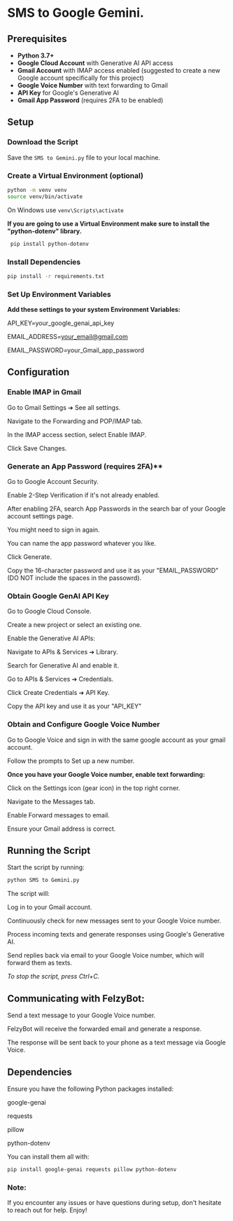 # SMS to Google Gemini.

## Prerequisites

- **Python 3.7+**
- **Google Cloud Account** with Generative AI API access
- **Gmail Account** with IMAP access enabled (suggested to create a new Google account specifically for this project)
- **Google Voice Number** with text forwarding to Gmail
- **API Key** for Google's Generative AI
- **Gmail App Password** (requires 2FA to be enabled)

## Setup

### Download the Script
Save the `SMS to Gemini.py` file to your local machine.

### Create a Virtual Environment (optional)
```bash
python -m venv venv
source venv/bin/activate
```
 On Windows use `venv\Scripts\activate`

 **If you are going to use a Virtual Environment make sure to install the "python-dotenv" library.**
 ```bash
  pip install python-dotenv
```


### Install Dependencies
```bash
pip install -r requirements.txt
```

### Set Up Environment Variables
**Add these settings to your system Environment Variables:**

API_KEY=your_google_genai_api_key

EMAIL_ADDRESS=your_email@gmail.com

EMAIL_PASSWORD=your_Gmail_app_password

## Configuration

### Enable IMAP in Gmail
Go to Gmail Settings ➔ See all settings.

Navigate to the Forwarding and POP/IMAP tab.

In the IMAP access section, select Enable IMAP.

Click Save Changes.

### Generate an App Password (requires 2FA)** 

Go to Google Account Security.

Enable 2-Step Verification if it's not already enabled.

After enabling 2FA, search App Passwords in the search bar of your Google account settings page.

You might need to sign in again.

You can name the app password whatever you like.

Click Generate.

Copy the 16-character password and use it as your "EMAIL_PASSWORD" (DO NOT include the spaces in the passowrd).

### Obtain Google GenAI API Key

Go to Google Cloud Console.

Create a new project or select an existing one.

Enable the Generative AI APIs:

Navigate to APIs & Services ➔ Library.

Search for Generative AI and enable it.

Go to APIs & Services ➔ Credentials.

Click Create Credentials ➔ API Key.

Copy the API key and use it as your "API_KEY"

### Obtain and Configure Google Voice Number

Go to Google Voice and sign in with the same google account as your gmail account.

Follow the prompts to Set up a new number.

**Once you have your Google Voice number, enable text forwarding:**

Click on the Settings icon (gear icon) in the top right corner.

Navigate to the Messages tab.

Enable Forward messages to email.

Ensure your Gmail address is correct.

## Running the Script

Start the script by running:

```bash
python SMS to Gemini.py
```

The script will:

Log in to your Gmail account.

Continuously check for new messages sent to your Google Voice number.

Process incoming texts and generate responses using Google's Generative AI.

Send replies back via email to your Google Voice number, which will forward them as texts.

*To stop the script, press Ctrl+C.*

## Communicating with FelzyBot:
Send a text message to your Google Voice number.

FelzyBot will receive the forwarded email and generate a response.

The response will be sent back to your phone as a text message via Google Voice.

## Dependencies
Ensure you have the following Python packages installed:

google-genai

requests

pillow

python-dotenv

You can install them all with:

```bash
pip install google-genai requests pillow python-dotenv
```

### Note: 
If you encounter any issues or have questions during setup, don't hesitate to reach out for help. Enjoy!
